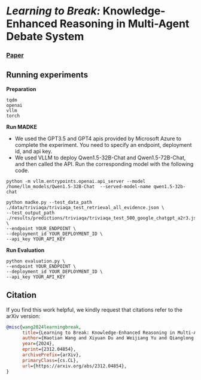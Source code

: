 # _Learning to Break:_ Knowledge-Enhanced Reasoning in Multi-Agent Debate System

### [Paper](https://arxiv.org/abs/2312.04854)

## Running experiments
**Preparation**
```shell
tqdm
openai
vllm
torch
```


**Run MADKE**
- We used the GPT3.5 and GPT4 apis provided by Microsoft Azure to complete the experiment. You need to specify an endpoint, deployment id, and api key. 
- We used VLLM to deploy Qwen1.5-32B-Chat and Qwen1.5-72B-Chat, and then called the API. Run the corresponding model with the following code.

```shell
python -m vllm.entrypoints.openai.api_server --model /home/llm_models/Qwen1.5-32B-Chat  --served-model-name qwen1.5-32b-chat
```

```shell
python madke.py --test_data_path ./data/triviaqa/triviaqa_test_retrieval_all_evidence.json \
--test_output_path ./results/predictions/triviaqa/triviaqa_test_500_google_chatgpt_a2r3.json \
--endpoint YOUR_ENDPOINT \
--deployment_id YOUR_DEPLOYMENT_ID \
--api_key YOUR_API_KEY 

```

**Run Evaluation**
```shell
python evaluation.py \
--endpoint YOUR_ENDPOINT \
--deployment_id YOUR_DEPLOYMENT_ID \
--api_key YOUR_API_KEY 
```

## Citation
If you find this work helpful, we kindly request that citations refer to the arXiv version:
```bibtex
@misc{wang2024learningbreak,
      title={Learning to Break: Knowledge-Enhanced Reasoning in Multi-Agent Debate System}, 
      author={Haotian Wang and Xiyuan Du and Weijiang Yu and Qianglong Chen and Kun Zhu and Zheng Chu and Lian Yan and Yi Guan},
      year={2024},
      eprint={2312.04854},
      archivePrefix={arXiv},
      primaryClass={cs.CL},
      url={https://arxiv.org/abs/2312.04854}, 
}
 ```
